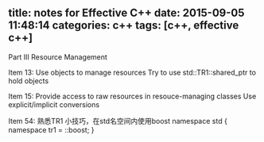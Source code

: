 title: notes for Effective C++
date: 2015-09-05 11:48:14
categories: c++
tags: [c++, effective c++]
---

Part III Resource Management

Item 13: Use objects to manage resources
	Try to use std::TR1::shared_ptr to hold objects

Item 15: Provide access to raw resources in resouce-managing classes
	Use explicit/implicit conversions
	
Item 54: 熟悉TR1
	小技巧，在std名空间内使用boost
	namespace std {
		namespace tr1 = ::boost;
	}